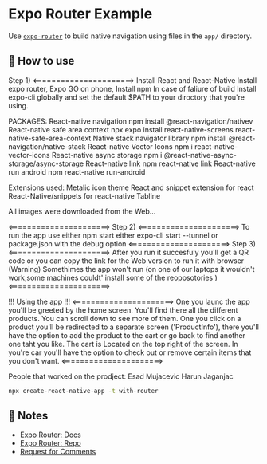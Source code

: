 # Expo Router Example

Use [`expo-router`](https://expo.github.io/router) to build native navigation using files in the `app/` directory.

## 🚀 How to use
Step 1)
<======================>
Install React and React-Native
Install expo router, Expo GO on phone, 
Install npm
In case of faliure of build Install expo-cli globally and set the default $PATH to your diroctory that you're using.

PACKAGES:
React-native navigation
npm install @react-navigation/nativev
React-native safe area context
npx expo install react-native-screens react-native-safe-area-context
Native stack navigator library
npm install @react-navigation/native-stack
React-native Vector Icons
npm i react-native-vector-icons
React-native async storage
npm i @react-native-async-storage/async-storage
React-native link 
npm react-native link
React-native run android 
npm react-native run-android

Extensions used:
Metalic icon theme
React and snippet extension for react
React-Native/snippets for react-native 
Tabline

All images were downloaded from the Web...

<======================>
Step 2)
<======================>
To run the app use either npm start either expo-cli start --tunnel or package.json with the debug option 
<======================>
Step 3)
<======================>
After you run it succesfuly you'll get a QR code or you can copy the link for the Web version to run it with browser 
(Warning)
Somethimes the app won't run (on one of our laptops it wouldn't work,some machines couldt' install some of the reoposotories ) 
<======================>

!!! Using the app !!!
<======================>
One you launc the app you'll be greeted by the home screen.
You'll find there all the different products.
You can scroll down to see more of them.
One you click on a product you'll be redirected to a separate screen ('ProductInfo'), there you'll have the option to add the product to the cart or go back to find another one taht you like.
The cart is Located on the top right of the screen.
In you're car you'll have the option to check out or remove certain items that you don't want.
<======================>

People that worked on the prodject:
Esad Mujacevic
Harun Jaganjac




```sh
npx create-react-native-app -t with-router
```

## 📝 Notes

- [Expo Router: Docs](https://expo.github.io/router)
- [Expo Router: Repo](https://github.com/expo/router)
- [Request for Comments](https://github.com/expo/router/discussions/1)
